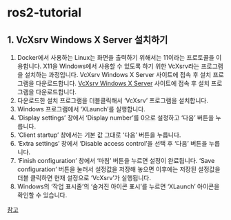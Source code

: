 # ros2-tutorial
## 1. VcXsrv Windows X Server 설치하기
1. Docker에서 사용하는 Linux는 화면을 출력하기 위해서는 11이라는 프로토콜을 이용합니다. X11을 Windows에서 사용할 수 있도록 하기 위한 VcXsrv라는 프로그램을 설치하는 과정입니다.
VcXsrv Windows X Server 사이트에 접속 후 설치 프로그램을 다운로드합니다. [VcXsrv Windows X Server](https://sourceforge.net/projects/vcxsrv/) 사이트에 접속 후 설치 프로그램을 다운로드합니다.
2. 다운로드한 설치 프로그램을 더블클릭해서 ‘VcXsrv’ 프로그램을 설치합니다. 
3. Windows 프로그램에서 ‘XLaunch’를 실행합니다.
4. ‘Display settings’ 창에서 ‘Display number’를 0으로 설정하고 ‘다음’ 버튼을 누릅니다.
5. ‘Client startup’ 창에서는 기본 값 그대로 ‘다음’ 버튼을 누릅니다.
6. ‘Extra settings’ 창에서 ‘Disable access control’을 선택 후 ‘다음’ 버튼을 누릅니다.
7. ‘Finish configuration’ 창에서 ‘마침’ 버튼을 누르면 설정이 완료됩니다. ‘Save configuration’ 버튼을 눌러서 설정값을 저장해 놓으면 이후에는 저장된 설정값을 더블 클릭하면 현재 설정으로 ‘VcXsrv’가 실행됩니다.
8. Windows의 ‘작업 표시줄’의 ‘숨겨진 아이콘 표시’를 누르면 ‘XLaunch’ 아이콘을 확인할 수 있습니다.

[참고](https://with-rl.tistory.com/entry/Windows%EC%97%90%EC%84%9C-Docker%EB%A5%BC-%EC%9D%B4%EC%9A%A9%ED%95%B4-ROS2-Gazebo-%EC%84%A4%EC%B9%98%ED%95%98%EA%B8%B0)